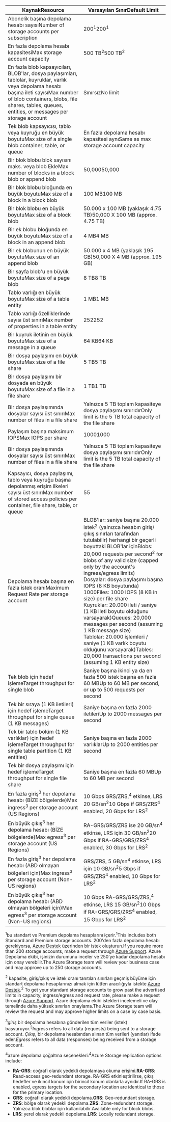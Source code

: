 | <span data-ttu-id="e0be8-101">Kaynak</span><span class="sxs-lookup"><span data-stu-id="e0be8-101">Resource</span></span> | <span data-ttu-id="e0be8-102">Varsayılan Sınır</span><span class="sxs-lookup"><span data-stu-id="e0be8-102">Default Limit</span></span> |
| --- | --- |
| <span data-ttu-id="e0be8-103">Abonelik başına depolama hesabı sayısı</span><span class="sxs-lookup"><span data-stu-id="e0be8-103">Number of storage accounts per subscription</span></span> |<span data-ttu-id="e0be8-104">200<sup>1</sup></span><span class="sxs-lookup"><span data-stu-id="e0be8-104">200<sup>1</sup></span></span> |
| <span data-ttu-id="e0be8-105">En fazla depolama hesabı kapasitesi</span><span class="sxs-lookup"><span data-stu-id="e0be8-105">Max storage account capacity</span></span> |<span data-ttu-id="e0be8-106">500 TB<sup>2</sup></span><span class="sxs-lookup"><span data-stu-id="e0be8-106">500 TB<sup>2</sup></span></span> |
| <span data-ttu-id="e0be8-107">En fazla blob kapsayıcıları, BLOB'lar, dosya paylaşımları, tablolar, kuyruklar, varlık veya depolama hesabı başına ileti sayısı</span><span class="sxs-lookup"><span data-stu-id="e0be8-107">Max number of blob containers, blobs, file shares, tables, queues, entities, or messages per storage account</span></span> |<span data-ttu-id="e0be8-108">Sınırsız</span><span class="sxs-lookup"><span data-stu-id="e0be8-108">No limit</span></span> |
| <span data-ttu-id="e0be8-109">Tek blob kapsayıcısı, tablo veya kuyruğu en büyük boyutu</span><span class="sxs-lookup"><span data-stu-id="e0be8-109">Max size of a single blob container, table, or queue</span></span> |<span data-ttu-id="e0be8-110">En fazla depolama hesabı kapasitesi aynı</span><span class="sxs-lookup"><span data-stu-id="e0be8-110">Same as max storage account capacity</span></span> |
| <span data-ttu-id="e0be8-111">Bir blok blobu blok sayısını maks. veya blob Ekle</span><span class="sxs-lookup"><span data-stu-id="e0be8-111">Max number of blocks in a block blob or append blob</span></span> |<span data-ttu-id="e0be8-112">50,000</span><span class="sxs-lookup"><span data-stu-id="e0be8-112">50,000</span></span> |
| <span data-ttu-id="e0be8-113">Bir blok blobu bloğunda en büyük boyutu</span><span class="sxs-lookup"><span data-stu-id="e0be8-113">Max size of a block in a block blob</span></span> |<span data-ttu-id="e0be8-114">100 MB</span><span class="sxs-lookup"><span data-stu-id="e0be8-114">100 MB</span></span> |
| <span data-ttu-id="e0be8-115">Bir blok blobu en büyük boyutu</span><span class="sxs-lookup"><span data-stu-id="e0be8-115">Max size of a block blob</span></span> |<span data-ttu-id="e0be8-116">50.000 x 100 MB (yaklaşık 4.75 TB)</span><span class="sxs-lookup"><span data-stu-id="e0be8-116">50,000 X 100 MB (approx. 4.75 TB)</span></span> |
| <span data-ttu-id="e0be8-117">Bir ek blobu bloğunda en büyük boyutu</span><span class="sxs-lookup"><span data-stu-id="e0be8-117">Max size of a block in an append blob</span></span> |<span data-ttu-id="e0be8-118">4 MB</span><span class="sxs-lookup"><span data-stu-id="e0be8-118">4 MB</span></span> |
| <span data-ttu-id="e0be8-119">Bir ek blobunun en büyük boyutu</span><span class="sxs-lookup"><span data-stu-id="e0be8-119">Max size of an append blob</span></span> |<span data-ttu-id="e0be8-120">50.000 x 4 MB (yaklaşık 195 GB)</span><span class="sxs-lookup"><span data-stu-id="e0be8-120">50,000 X 4 MB (approx. 195 GB)</span></span> |
| <span data-ttu-id="e0be8-121">Bir sayfa blob'u en büyük boyutu</span><span class="sxs-lookup"><span data-stu-id="e0be8-121">Max size of a page blob</span></span> |<span data-ttu-id="e0be8-122">8 TB</span><span class="sxs-lookup"><span data-stu-id="e0be8-122">8 TB</span></span> |
| <span data-ttu-id="e0be8-123">Tablo varlığı en büyük boyutu</span><span class="sxs-lookup"><span data-stu-id="e0be8-123">Max size of a table entity</span></span> |<span data-ttu-id="e0be8-124">1 MB</span><span class="sxs-lookup"><span data-stu-id="e0be8-124">1 MB</span></span> |
| <span data-ttu-id="e0be8-125">Tablo varlığı özelliklerinde sayısı üst sınırı</span><span class="sxs-lookup"><span data-stu-id="e0be8-125">Max number of properties in a table entity</span></span> |<span data-ttu-id="e0be8-126">252</span><span class="sxs-lookup"><span data-stu-id="e0be8-126">252</span></span> |
| <span data-ttu-id="e0be8-127">Bir kuyruk iletinin en büyük boyutu</span><span class="sxs-lookup"><span data-stu-id="e0be8-127">Max size of a message in a queue</span></span> |<span data-ttu-id="e0be8-128">64 KB</span><span class="sxs-lookup"><span data-stu-id="e0be8-128">64 KB</span></span> |
| <span data-ttu-id="e0be8-129">Bir dosya paylaşımı en büyük boyutu</span><span class="sxs-lookup"><span data-stu-id="e0be8-129">Max size of a file share</span></span> |<span data-ttu-id="e0be8-130">5 TB</span><span class="sxs-lookup"><span data-stu-id="e0be8-130">5 TB</span></span> |
| <span data-ttu-id="e0be8-131">Bir dosya paylaşımı bir dosyada en büyük boyutu</span><span class="sxs-lookup"><span data-stu-id="e0be8-131">Max size of a file in a file share</span></span> |<span data-ttu-id="e0be8-132">1 TB</span><span class="sxs-lookup"><span data-stu-id="e0be8-132">1 TB</span></span> |
| <span data-ttu-id="e0be8-133">Bir dosya paylaşımında dosyalar sayısı üst sınırı</span><span class="sxs-lookup"><span data-stu-id="e0be8-133">Max number of files in a file share</span></span> |<span data-ttu-id="e0be8-134">Yalnızca 5 TB toplam kapasiteye dosya paylaşımı sınırıdır</span><span class="sxs-lookup"><span data-stu-id="e0be8-134">Only limit is the 5 TB total capacity of the file share</span></span> |
| <span data-ttu-id="e0be8-135">Paylaşım başına maksimum IOPS</span><span class="sxs-lookup"><span data-stu-id="e0be8-135">Max IOPS per share</span></span> |<span data-ttu-id="e0be8-136">1000</span><span class="sxs-lookup"><span data-stu-id="e0be8-136">1000</span></span> |
| <span data-ttu-id="e0be8-137">Bir dosya paylaşımında dosyalar sayısı üst sınırı</span><span class="sxs-lookup"><span data-stu-id="e0be8-137">Max number of files in a file share</span></span> |<span data-ttu-id="e0be8-138">Yalnızca 5 TB toplam kapasiteye dosya paylaşımı sınırıdır</span><span class="sxs-lookup"><span data-stu-id="e0be8-138">Only limit is the 5 TB total capacity of the file share</span></span> |
| <span data-ttu-id="e0be8-139">Kapsayıcı, dosya paylaşımı, tablo veya kuyruğu başına depolanmış erişim ilkeleri sayısı üst sınırı</span><span class="sxs-lookup"><span data-stu-id="e0be8-139">Max number of stored access policies per container, file share, table, or queue</span></span> |<span data-ttu-id="e0be8-140">5</span><span class="sxs-lookup"><span data-stu-id="e0be8-140">5</span></span> |
| <span data-ttu-id="e0be8-141">Depolama hesabı başına en fazla istek oranı</span><span class="sxs-lookup"><span data-stu-id="e0be8-141">Maximum Request Rate per storage account</span></span> |<span data-ttu-id="e0be8-142">BLOB'lar: saniye başına 20.000 istek<sup>2</sup> (yalnızca hesabın giriş/çıkış sınırları tarafından tutulabilir) herhangi bir geçerli boyuttaki BLOB'lar için</span><span class="sxs-lookup"><span data-stu-id="e0be8-142">Blobs: 20,000 requests per second<sup>2</sup> for blobs of any valid size (capped only by the account's ingress/egress limits)</span></span> <br /><span data-ttu-id="e0be8-143">Dosyalar: dosya paylaşımı başına IOPS (8 KB boyutunda) 1000</span><span class="sxs-lookup"><span data-stu-id="e0be8-143">Files: 1000 IOPS (8 KB in size) per file share</span></span> <br /><span data-ttu-id="e0be8-144">Kuyruklar: 20.000 ileti / saniye (1 KB ileti boyutu olduğunu varsayarak)</span><span class="sxs-lookup"><span data-stu-id="e0be8-144">Queues: 20,000 messages per second (assuming 1 KB message size)</span></span><br /><span data-ttu-id="e0be8-145">Tablolar: 20.000 işlemleri / saniye (1 KB varlık boyutu olduğunu varsayarak)</span><span class="sxs-lookup"><span data-stu-id="e0be8-145">Tables: 20,000 transactions per second (assuming 1 KB entity size)</span></span> |
| <span data-ttu-id="e0be8-146">Tek blob için hedef işleme</span><span class="sxs-lookup"><span data-stu-id="e0be8-146">Target throughput for single blob</span></span> |<span data-ttu-id="e0be8-147">Saniye başına ikinci ya da en fazla 500 istek başına en fazla 60 MB</span><span class="sxs-lookup"><span data-stu-id="e0be8-147">Up to 60 MB per second, or up to 500 requests per second</span></span> |
| <span data-ttu-id="e0be8-148">Tek bir sıraya (1 KB iletileri) için hedef işleme</span><span class="sxs-lookup"><span data-stu-id="e0be8-148">Target throughput for single queue (1 KB messages)</span></span> |<span data-ttu-id="e0be8-149">Saniye başına en fazla 2000 iletileri</span><span class="sxs-lookup"><span data-stu-id="e0be8-149">Up to 2000 messages per second</span></span> |
| <span data-ttu-id="e0be8-150">Tek bir tablo bölüm (1 KB varlıklar) için hedef işleme</span><span class="sxs-lookup"><span data-stu-id="e0be8-150">Target throughput for single table partition (1 KB entities)</span></span> |<span data-ttu-id="e0be8-151">Saniye başına en fazla 2000 varlıklar</span><span class="sxs-lookup"><span data-stu-id="e0be8-151">Up to 2000 entities per second</span></span> |
| <span data-ttu-id="e0be8-152">Tek bir dosya paylaşımı için hedef işleme</span><span class="sxs-lookup"><span data-stu-id="e0be8-152">Target throughput for single file share</span></span> |<span data-ttu-id="e0be8-153">Saniye başına en fazla 60 MB</span><span class="sxs-lookup"><span data-stu-id="e0be8-153">Up to 60 MB per second</span></span> |
| <span data-ttu-id="e0be8-154">En fazla giriş<sup>3</sup> her depolama hesabı (BİZE bölgelerde)</span><span class="sxs-lookup"><span data-stu-id="e0be8-154">Max ingress<sup>3</sup> per storage account (US Regions)</span></span> |<span data-ttu-id="e0be8-155">10 Gbps GRS/ZRS,<sup>4</sup> etkinse, LRS 20 GB/sn<sup>2</sup></span><span class="sxs-lookup"><span data-stu-id="e0be8-155">10 Gbps if GRS/ZRS<sup>4</sup> enabled, 20 Gbps for LRS<sup>2</sup></span></span> |
| <span data-ttu-id="e0be8-156">En büyük çıkış<sup>3</sup> her depolama hesabı (BİZE bölgelerde)</span><span class="sxs-lookup"><span data-stu-id="e0be8-156">Max egress<sup>3</sup> per storage account (US Regions)</span></span> |<span data-ttu-id="e0be8-157">RA-GRS/GRS/ZRS ise 20 GB/sn<sup>4</sup> etkinse, LRS için 30 GB/sn<sup>2</sup></span><span class="sxs-lookup"><span data-stu-id="e0be8-157">20 Gbps if RA-GRS/GRS/ZRS<sup>4</sup> enabled, 30 Gbps for LRS<sup>2</sup></span></span> |
| <span data-ttu-id="e0be8-158">En fazla giriş<sup>3</sup> her depolama hesabı (ABD olmayan bölgeleri için)</span><span class="sxs-lookup"><span data-stu-id="e0be8-158">Max ingress<sup>3</sup> per storage account (Non-US regions)</span></span> |<span data-ttu-id="e0be8-159">GRS/ZRS, 5 GB/sn<sup>4</sup> etkinse, LRS için 10 GB/sn<sup>2</sup></span><span class="sxs-lookup"><span data-stu-id="e0be8-159">5 Gbps if GRS/ZRS<sup>4</sup> enabled, 10 Gbps for LRS<sup>2</sup></span></span> |
| <span data-ttu-id="e0be8-160">En büyük çıkış<sup>3</sup> her depolama hesabı (ABD olmayan bölgeleri için)</span><span class="sxs-lookup"><span data-stu-id="e0be8-160">Max egress<sup>3</sup> per storage account (Non-US regions)</span></span> |<span data-ttu-id="e0be8-161">10 Gbps RA-GRS/GRS/ZRS,<sup>4</sup> etkinse, LRS 15 GB/sn<sup>2</sup></span><span class="sxs-lookup"><span data-stu-id="e0be8-161">10 Gbps if RA-GRS/GRS/ZRS<sup>4</sup> enabled, 15 Gbps for LRS<sup>2</sup></span></span> |

<span data-ttu-id="e0be8-162"><sup>1</sup>bu standart ve Premium depolama hesaplarını içerir.</span><span class="sxs-lookup"><span data-stu-id="e0be8-162"><sup>1</sup>This includes both Standard and Premium storage accounts.</span></span> <span data-ttu-id="e0be8-163">200'den fazla depolama hesabı gerekiyorsa, [Azure Destek](https://azure.microsoft.com/support/faq/) üzerinden bir istek oluşturun.</span><span class="sxs-lookup"><span data-stu-id="e0be8-163">If you require more than 200 storage accounts, make a request through [Azure Support](https://azure.microsoft.com/support/faq/).</span></span> <span data-ttu-id="e0be8-164">Azure Depolama ekibi, işinizin durumunu inceler ve 250’ye kadar depolama hesabı için onay verebilir.</span><span class="sxs-lookup"><span data-stu-id="e0be8-164">The Azure Storage team will review your business case and may approve up to 250 storage accounts.</span></span> 

<span data-ttu-id="e0be8-165"><sup>2</sup> kapasite, giriş/çıkış ve istek oranı tanıtılan sınırları geçmiş büyüme için standart depolama hesaplarınızı almak için lütfen aracılığıyla istekte [Azure Destek](https://azure.microsoft.com/support/faq/).</span><span class="sxs-lookup"><span data-stu-id="e0be8-165"><sup>2</sup> To get your standard storage accounts to grow past the advertised limits in capacity, ingress/egress and request rate, please make a request through [Azure Support](https://azure.microsoft.com/support/faq/).</span></span> <span data-ttu-id="e0be8-166">Azure depolama ekibi istekleri incelemeli ve olay temelinde daha yüksek sınırları onaylama.</span><span class="sxs-lookup"><span data-stu-id="e0be8-166">The Azure Storage team will review the request and may approve higher limits on a case by case basis.</span></span>

<span data-ttu-id="e0be8-167"><sup>3</sup>*giriş* bir depolama hesabına gönderilen tüm veriler (istek) başvuruyor.</span><span class="sxs-lookup"><span data-stu-id="e0be8-167"><sup>3</sup>*Ingress* refers to all data (requests) being sent to a storage account.</span></span> <span data-ttu-id="e0be8-168">*Çıkış*, bir depolama hesabından alınan tüm verileri (yanıtlar) ifade eder.</span><span class="sxs-lookup"><span data-stu-id="e0be8-168">*Egress* refers to all data (responses) being received from a storage account.</span></span>  

<span data-ttu-id="e0be8-169"><sup>4</sup>azure depolama çoğaltma seçenekleri:</span><span class="sxs-lookup"><span data-stu-id="e0be8-169"><sup>4</sup>Azure Storage replication options include:</span></span>
* <span data-ttu-id="e0be8-170">**RA-GRS**: coğrafi olarak yedekli depolamaya okuma erişimi.</span><span class="sxs-lookup"><span data-stu-id="e0be8-170">**RA-GRS**: Read-access geo-redundant storage.</span></span> <span data-ttu-id="e0be8-171">RA-GRS etkinleştirilirse, çıkış hedefler ve ikincil konum için birincil konum olanlarla aynıdır.</span><span class="sxs-lookup"><span data-stu-id="e0be8-171">If RA-GRS is enabled, egress targets for the secondary location are identical to those for the primary location.</span></span>
* <span data-ttu-id="e0be8-172">**GRS**: coğrafi olarak yedekli depolama.</span><span class="sxs-lookup"><span data-stu-id="e0be8-172">**GRS**:  Geo-redundant storage.</span></span> 
* <span data-ttu-id="e0be8-173">**ZRS**: bölge olarak yedekli depolama.</span><span class="sxs-lookup"><span data-stu-id="e0be8-173">**ZRS**: Zone-redundant storage.</span></span> <span data-ttu-id="e0be8-174">Yalnızca blok bloblar için kullanılabilir.</span><span class="sxs-lookup"><span data-stu-id="e0be8-174">Available only for block blobs.</span></span> 
* <span data-ttu-id="e0be8-175">**LRS**: yerel olarak yedekli depolama.</span><span class="sxs-lookup"><span data-stu-id="e0be8-175">**LRS**: Locally redundant storage.</span></span> 


